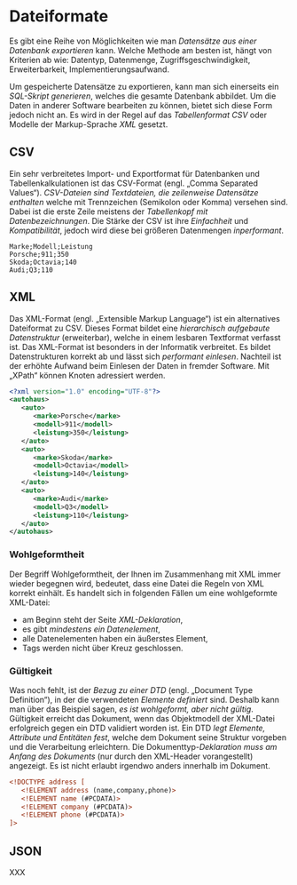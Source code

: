 # Dateiformate
Es gibt eine Reihe von Möglichkeiten wie man *Datensätze aus einer Datenbank exportieren* kann. Welche Methode am besten ist, hängt von Kriterien ab wie: Datentyp, Datenmenge, Zugriffsgeschwindigkeit, Erweiterbarkeit, Implementierungsaufwand.

Um gespeicherte Datensätze zu exportieren, kann man sich einerseits ein *SQL-Skript generieren*, welches die gesamte Datenbank abbildet. Um die Daten in anderer Software bearbeiten zu können, bietet sich diese Form jedoch nicht an. Es wird in der Regel auf das *Tabellenformat CSV* oder Modelle der Markup-Sprache *XML* gesetzt.

## CSV
Ein sehr verbreitetes Import- und Exportformat für Datenbanken und Tabellenkalkulationen ist das CSV-Format (engl. „Comma Separated Values“). *CSV-Dateien sind Textdateien, die zeilenweise Datensätze enthalten* welche mit Trennzeichen (Semikolon oder Komma) versehen sind. Dabei ist die erste Zeile meistens der *Tabellenkopf mit Datenbezeichnungen*. Die Stärke der CSV ist ihre *Einfachheit* und *Kompatibilität*, jedoch wird diese bei größeren Datenmengen *inperformant*.

```
Marke;Modell;Leistung
Porsche;911;350
Skoda;Octavia;140
Audi;Q3;110
```

## XML
Das XML-Format (engl. „Extensible Markup Language“) ist ein alternatives Dateiformat zu CSV. Dieses Format bildet eine *hierarchisch aufgebaute Datenstruktur* (erweiterbar), welche in einem lesbaren Textformat verfasst ist. Das XML-Format ist besonders in der Informatik verbreitet. Es bildet Datenstrukturen korrekt ab und lässt sich *performant einlesen*. Nachteil ist der erhöhte Aufwand beim Einlesen der Daten in fremder Software. Mit „XPath“ können Knoten adressiert werden.

``` xml
<?xml version="1.0" encoding="UTF-8"?>
<autohaus>
   <auto>
      <marke>Porsche</marke>
      <modell>911</modell>
      <leistung>350</leistung>
   </auto>
   <auto>
      <marke>Skoda</marke>
      <modell>Octavia</modell>
      <leistung>140</leistung>
   </auto>
   <auto>
      <marke>Audi</marke>
      <modell>Q3</modell>
      <leistung>110</leistung>
   </auto>
</autohaus>
```

### Wohlgeformtheit
Der Begriff Wohlgeformtheit, der Ihnen im Zusammenhang mit XML immer wieder begegnen wird, bedeutet, dass eine Datei die Regeln von XML korrekt einhält. Es handelt sich in folgenden Fällen um eine wohlgeformte XML-Datei:
- am Beginn steht der Seite *XML-Deklaration*,
- es gibt *mindestens ein Datenelement*,
- alle Datenelementen haben ein äußerstes Element,
- Tags werden nicht über Kreuz geschlossen.

### Gültigkeit
Was noch fehlt, ist der *Bezug zu einer DTD* (engl. „Document Type Definition“), in der die verwendeten *Elemente definiert* sind. Deshalb kann man über das Beispiel sagen, *es ist wohlgeformt, aber nicht gültig*. Gültigkeit erreicht das Dokument, wenn das Objektmodell der XML-Datei erfolgreich gegen ein DTD validiert worden ist. Ein DTD *legt Elemente, Attribute und Entitäten fest*, welche dem Dokument seine Struktur vorgeben und die Verarbeitung erleichtern. Die Dokumenttyp-*Deklaration muss am Anfang des Dokuments* (nur durch den XML-Header vorangestellt) angezeigt. Es ist nicht erlaubt irgendwo anders innerhalb im Dokument.

``` xml
<!DOCTYPE address [
   <!ELEMENT address (name,company,phone)>
   <!ELEMENT name (#PCDATA)>
   <!ELEMENT company (#PCDATA)>
   <!ELEMENT phone (#PCDATA)>
]>
```

## JSON
XXX